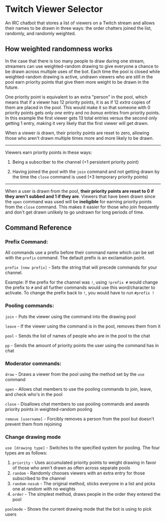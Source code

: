 # Twitch Viewer Selector

An IRC chatbot that stores a list of viewers on a Twitch stream and allows their names to be drawn in three ways: the order chatters joined the list, randomly, and randomly weighted.

## How weighted randomness works

In the case that there is too many people to draw during one stream, streamers can use weighted-random drawing to give everyone a chance to be drawn across multiple uses of the bot. Each time the pool is closed while weighted-random drawing is active, undrawn viewers who are still in the pool earn priority points that give them more weight to be drawn in the future. 

One priority point is equivalent to an extra "person" in the pool, which means that if a viewer has 12 priority points, it is as if 12 *extra* copies of them are placed in the pool. This would make it so that someone with 0 priority points gets only *one* entry and no *bonus* entries from priority points. In this example the first viewer gets 13 total entries versus the second only getting 1 entry, making it very likely that the first viewer will get drawn. 

When a viewer *is* drawn, their priority points are reset to zero, allowing those who aren't drawn multiple times more and more likely to be drawn.

---
Viewers earn priority points in these ways:

1. Being a subscriber to the channel (+1 persistent priority point)

2. Having joined the pool with the `join` command and not getting drawn by the time the `close` command is used (+3 temporary priority points)
---
When a user is drawn from the pool, **their priority points are reset to 0 if they aren't subbed and 1 if they are**. Viewers that have been drawn since the `open` command was used will be **ineligible** for earning priority points from the `close` command. This makes it easier for those who join frequently and don't get drawn unlikely to go undrawn for long periods of time.  
## Command Reference
### Prefix Command:
All commands use a prefix before their command name which can be set with the `prefix` command. The default prefix is an exclamation point.

`prefix [new prefix]` - Sets the string that will precede commands for your channel. 

Example: If the prefix for the channel was `!`, using `!prefix #` would change the prefix to `#` and all further commands would use this word/character to activate. To change the prefix back to `!`, you would have to run `#prefix !`

### Pooling commands:
`join` - Puts the viewer using the command into the drawing pool

`leave` - If the viewer using the command is in the pool, removes them from it

`pool` - Sends the list of names of people who are in the pool to the chat
  
`pp` - Sends the amount of priority points the user using the command has in chat

### Moderator commands:
`draw` - Draws a viewer from the pool using the method set by the `use` command

`open` - Allows chat members to use the pooling commands to join, leave, and check who's in the pool 

`close` - Disallows chat members to use pooling commands and awards priority points in weighted-random pooling

`remove [username]` - Forcibly removes a person from the pool but doesn't prevent them from rejoining

### Change drawing mode

`use [drawing type]` - Switches to the specified system for pooling. The four types are as follows:
1) `priority` - Uses accumulated priority points to weight drawing in favor of those who aren't drawn as often across separate pools
2) `random` - Randomly chooses viewers with an extra entry for those subscribed to the channel
3) `random-nosub` - The original method, sticks everyone in a list and picks one at random with no weights
4) `order` - The simplest method, draws people in the order they entered the pool

`poolmode` - Shows the current drawing mode that the bot is using to pick users
